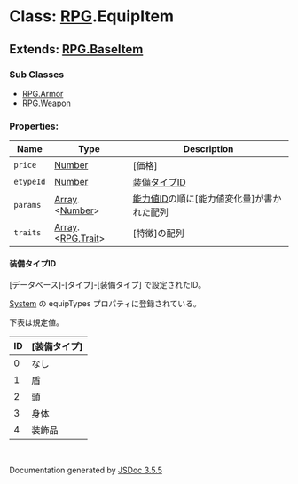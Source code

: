# Class: [RPG](RPG.md).EquipItem

## Extends: [RPG.BaseItem](RPG.BaseItem.md)

### Sub Classes

* [RPG.Armor](RPG.Armor.md)
* [RPG.Weapon](RPG.Weapon.md)


### Properties:

| Name | Type | Description |
| --- | --- | --- |
| `price` | [Number](Number.md) | [価格] |
| `etypeId` | [Number](Number.md) | [装備タイプID](RPG.EquipItem.md#装備タイプID) |
| `params` | [Array](Array.md).&lt;[Number](Number.md)&gt; | [能力値ID](RPG.Enemy.md#能力値id)の順に[能力値変化量]が書かれた配列 |
| `traits` | [Array](Array.md).&lt;[RPG.Trait](RPG.Trait.md)&gt; | [特徴]の配列 |

#### 装備タイプID

[データベース]-[タイプ]-[装備タイプ] で設定されたID。

 [System](RPG.System.md) の equipTypes プロパティに登録されている。
 
 下表は規定値。

| ID | [装備タイプ] |
| --- | --- |
| 0 | なし |
| 1 | 盾 |
| 2 | 頭 |
| 3 | 身体 |
| 4 | 装飾品 |


 <br>

  Documentation generated by [JSDoc 3.5.5](https://github.com/jsdoc3/jsdoc)

